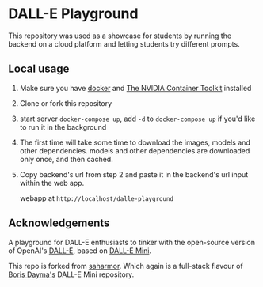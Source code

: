 # DALL-E Playground

This repository was used as a showcase for students by running the backend on a cloud platform and letting students try different prompts.


## Local usage

1. Make sure you have [docker](https://docs.docker.com/get-docker/) and [The NVIDIA Container Toolkit](https://docs.nvidia.com/datacenter/cloud-native/container-toolkit/install-guide.html) installed 
2. Clone or fork this repository
3. start server `docker-compose up`, add `-d` to `docker-compose up` if you'd like to run it in the background
4. The first time will take some time to download the images, models and other dependencies. 
   models and other dependencies are downloaded only once, and then cached.
4. Copy backend's url from step 2 and paste it in the backend's url input within the web app.
   
   webapp at `http://localhost/dalle-playground`

## Acknowledgements

A playground for DALL-E enthusiasts to tinker with the open-source version of
OpenAI's [DALL-E](https://openai.com/blog/dall-e/), based on [DALL-E Mini](https://github.com/borisdayma/dalle-mini).

This repo is forked from [saharmor](https://github.com/saharmor/dalle-playground).
Which again is a full-stack flavour of [Boris Dayma's](https://github.com/borisdayma) DALL-E Mini
repository. 
